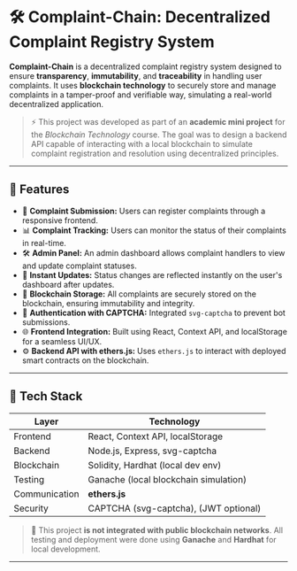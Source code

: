 # 🛠️ Complaint-Chain: Decentralized Complaint Registry System

**Complaint-Chain** is a decentralized complaint registry system designed to ensure **transparency**, **immutability**, and **traceability** in handling user complaints. It uses **blockchain technology** to securely store and manage complaints in a tamper-proof and verifiable way, simulating a real-world decentralized application.

> ⚡ This project was developed as part of an **academic mini project** for the *Blockchain Technology* course. The goal was to design a backend API capable of interacting with a local blockchain to simulate complaint registration and resolution using decentralized principles.

---

## 📌 Features

- 🧾 **Complaint Submission:** Users can register complaints through a responsive frontend.
- 📊 **Complaint Tracking:** Users can monitor the status of their complaints in real-time.
- 🛠️ **Admin Panel:** An admin dashboard allows complaint handlers to view and update complaint statuses.
- 🔁 **Instant Updates:** Status changes are reflected instantly on the user's dashboard after updates.
- 🔐 **Blockchain Storage:** All complaints are securely stored on the blockchain, ensuring immutability and integrity.
- 🧩 **Authentication with CAPTCHA:** Integrated `svg-captcha` to prevent bot submissions.
- 🌐 **Frontend Integration:** Built using React, Context API, and localStorage for a seamless UI/UX.
- ⚙️ **Backend API with ethers.js:** Uses `ethers.js` to interact with deployed smart contracts on the blockchain.

---

## 🧱 Tech Stack

| Layer         | Technology                            |
|---------------|----------------------------------------|
| Frontend      | React, Context API, localStorage       |
| Backend       | Node.js, Express, svg-captcha          |
| Blockchain    | Solidity, Hardhat (local dev env)      |
| Testing       | Ganache (local blockchain simulation)  |
| Communication | **ethers.js**                          |
| Security      | CAPTCHA (svg-captcha), (JWT optional)  |

> 🧪 This project **is not integrated with public blockchain networks**. All testing and deployment were done using **Ganache** and **Hardhat** for local development.

---


